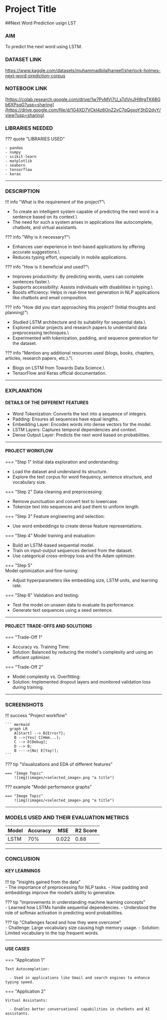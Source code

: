 

# Project Title 
##Next Word Prediction usign LST

### AIM 
To predict the next word using LSTM.


### DATASET LINK 
https://www.kaggle.com/datasets/muhammadbilalhaneef/sherlock-holmes-next-word-prediction-corpus

### NOTEBOOK LINK 
[https://colab.research.google.com/drive/1w7PvMVj7U_sTdVnJHWrgTK68Gb6XPsqG?usp=sharing](https://drive.google.com/file/d/1G4XD7VCkI4z6OnZ2vC7qQgxoY3hD2dyY/view?usp=sharing)


### LIBRARIES NEEDED
<!-- Mention it in bullet points either in numbering or simple dots -->
<!-- Mention all the libraries required for the project. You can add more or remove as necessary. -->

??? quote "LIBRARIES USED"

    - pandas
    - numpy
    - scikit-learn
    - matplotlib
    - seaborn
    - tensorflow
    - keras

--- 

### DESCRIPTION 


!!! info "What is the requirement of the project?"\
- To create an intelligent system capable of predicting the next word in a sentence based on its context.\
- The need for such a system arises in applications like autocomplete, chatbots, and virtual assistants.

??? info "Why is it necessary?"\
- Enhances user experience in text-based applications by offering accurate suggestions.\
- Reduces typing effort, especially in mobile applications.

??? info "How is it beneficial and used?"\
- Improves productivity: By predicting words, users can complete sentences faster.\
- Supports accessibility: Assists individuals with disabilities in typing.\
- Boosts efficiency: Helps in real-time text generation in NLP applications like chatbots and email composition.

??? info "How did you start approaching this project? (Initial thoughts and planning)"\
- Studied LSTM architecture and its suitability for sequential data.\
- Explored similar projects and research papers to understand data preprocessing techniques.\
- Experimented with tokenization, padding, and sequence generation for the dataset.

??? info "Mention any additional resources used (blogs, books, chapters, articles, research papers, etc.)."\
- Blogs on LSTM from Towards Data Science.\
- TensorFlow and Keras official documentation.


--- 

### EXPLANATION 

#### DETAILS OF THE DIFFERENT FEATURES 

- Word Tokenization: Converts the text into a sequence of integers.
- Padding: Ensures all sequences have equal lengths.
- Embedding Layer: Encodes words into dense vectors for the model.
- LSTM Layers: Captures temporal dependencies and context.
- Dense Output Layer: Predicts the next word based on probabilities.
--- 

#### PROJECT WORKFLOW 
=== "Step 1"
Initial data exploration and understanding:
- Load the dataset and understand its structure.
- Explore the text corpus for word frequency, sentence structure, and vocabulary size.

=== "Step 2"
Data cleaning and preprocessing:
- Remove punctuation and convert text to lowercase.
- Tokenize text into sequences and pad them to uniform length.

=== "Step 3"
Feature engineering and selection:
- Use word embeddings to create dense feature representations.

=== "Step 4"
Model training and evaluation:
- Build an LSTM-based sequential model.
- Train on input-output sequences derived from the dataset.
- Use categorical cross-entropy loss and the Adam optimizer.

=== "Step 5"\
Model optimization and fine-tuning:
- Adjust hyperparameters like embedding size, LSTM units, and learning rate.

=== "Step 6"
Validation and testing:
- Test the model on unseen data to evaluate its performance.
- Generate text sequences using a seed sentence.

--- 

#### PROJECT TRADE-OFFS AND SOLUTIONS 

=== "Trade-Off 1"
- Accuracy vs. Training Time:
- Solution: Balanced by reducing the model's complexity and using an efficient optimizer.

=== "Trade-Off 2"
- Model complexity vs. Overfitting:
- Solution: Implemented dropout layers and monitored validation loss during training.

--- 

### SCREENSHOTS 
<!-- Include screenshots, graphs, and visualizations to illustrate your findings and workflow. -->

!!! success "Project workflow"

    ``` mermaid
      graph LR
        A[Start] --> B{Error?};
        B -->|Yes| C[Hmm...];
        C --> D[Debug];
        D --> B;
        B ---->|No| E[Yay!];
    ```

??? tip "Visualizations and EDA of different features"

    === "Image Topic"
        ![img](images/<selected_image>.png "a title")

??? example "Model performance graphs"

    === "Image Topic"
        ![img](images/<selected_image>.png "a title")

--- 

### MODELS USED AND THEIR EVALUATION METRICS 
<!-- Summarize the models used and their evaluation metrics in a table. -->

|    Model   | Accuracy |  MSE  | R2 Score |
|------------|----------|-------|----------|
| LSTM       |    70%   | 0.022 |   0.88   |

--- 

### CONCLUSION 

#### KEY LEARNINGS 
<!-- Summarize what you learned from this project in terms of data, techniques, and skills. -->

!!! tip "Insights gained from the data"\
    - The importance of preprocessing for NLP tasks.
    - How padding and embeddings improve the model’s ability to generalize.

??? tip "Improvements in understanding machine learning concepts"\
    - Learned how LSTMs handle sequential dependencies.
    - Understood the role of softmax activation in predicting word probabilities.

??? tip "Challenges faced and how they were overcome"\
    - Challenge: Large vocabulary size causing high memory usage.
    - Solution: Limited vocabulary to the top frequent words.

--- 

#### USE CASES
<!-- Mention at least two real-world applications of this project. -->

=== "Application 1"

    Text Autocompletion:
    
      - Used in applications like Gmail and search engines to enhance typing speed.

=== "Application 2"

    Virtual Assistants:
    
      - Enables better conversational capabilities in chatbots and AI assistants.
